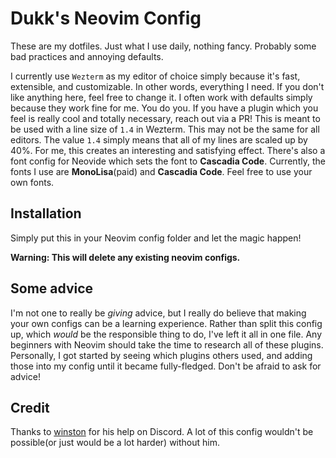 # Dukk's Neovim Config

These are my dotfiles. Just what I use daily, nothing fancy. Probably some bad practices and annoying defaults.

I currently use `Wezterm` as my editor of choice simply because it's fast, extensible, and customizable. In other words, everything I need. 
If you don't like anything here, feel free to change it. I often work with defaults simply because they work fine for me. You do you.
If you have a plugin which you feel is really cool and totally necessary, reach out via a PR!
This is meant to be used with a line size of `1.4` in Wezterm. This may not be the same for all editors. The value `1.4` simply means that all of my lines are scaled up by 40%. For me, this creates an interesting and satisfying effect.
There's also a font config for Neovide which sets the font to **Cascadia Code**.
Currently, the fonts I use are **MonoLisa**(paid) and **Cascadia Code**. Feel free to use your own fonts.
## Installation
Simply put this in your Neovim config folder and let the magic happen!

**Warning: This will delete any existing neovim configs.**
## Some advice
I'm not one to really be *giving* advice, but I really do believe that making your own configs can be a learning experience. Rather than split this config up, which *would* be the responsible thing to do, I've left it all in one file. Any beginners with Neovim should take the time to research all of these plugins. Personally, I got started by seeing which plugins others used, and adding those into my config until it became fully-fledged. Don't be afraid to ask for advice!
## Credit
Thanks to [winston](https://github.com/nekowinston) for his help on Discord. A lot of this config wouldn't be possible(or just would be a lot harder) without him.
